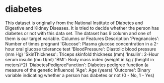 # diabetes
This dataset is originally from the National Institute of Diabetes and Digestive and Kidney Diseases. It is tried to decide whether the person has diabetes or not with this data set. The dataset has 9 column and one of them is our target variable.
Columns or Features Description
'Pregnancies': Number of times pregnant
'Glucose': Plasma glucose concentration in a 2-hour oral glucose tolerance test
'BloodPressure': Diastolic blood pressure (mm Hg)
'SkinThickness': Triceps skinfold thickness (mm)
'Insulin': 2-Hour serum insulin (mu U/ml)
'BMI': Body mass index (weight in kg / (height in meters)^2)
'DiabetesPedigreeFunction': Diabetes pedigree function (a measure of the genetic influence)
'Age': Age (years)
'Outcome': Binary variable indicating whether a person has diabetes or not (0 - No, 1 - Yes)
